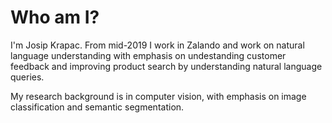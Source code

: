 # Who am I?

I'm Josip Krapac. From mid-2019 I work in Zalando and work on natural language understanding with emphasis on undestanding customer feedback and improving product search by understanding natural language queries.

My research background is in computer vision, with emphasis on image classification and semantic segmentation. 

